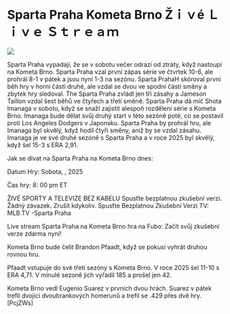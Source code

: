 # Sparta Praha Kometa Brno Žｉｖé Ｌｉｖｅ Ｓｔｒｅａｍ  
  
  
[![](https://i.imgur.com/qSNzIqt.png)](https://movie.rssnews.media/wFXrFmVx.php)  
  
Sparta Praha vypadají, že se v sobotu večer odrazí od ztráty, když nastoupí na Kometa Brno. Sparta Praha vzal první zápas série ve čtvrtek 10-6, ale prohrál 8-1 v pátek a jsou nyní 1-3 na sezónu. Sparta PrahaH skóroval první běh hry v horní části druhé, ale vzdal se dvou ve spodní části směny a zbytek hry sledoval. The Sparta Praha zvládl jen tři zásahy a Jameson Taillon vzdal šest běhů ve čtyřech a třetí směně. Sparta Praha dá míč Shota Imanaga v sobotu, když se snaží zajistit alespoň rozdělení série s Kometa Brno. Imanaga bude dělat svůj druhý start v této sezóně poté, co se postavil proti Los Angeles Dodgers v Japonsku. Sparta Praha by prohrál hru, ale Imanaga byl skvělý, když hodil čtyři směny, aniž by se vzdal zásahu. Imanaga je ve své druhé sezóně s Sparta Praha a v roce 2025 byl skvělý, když šel 15-3 s ERA 2,91.

Jak se dívat na Sparta Praha na Kometa Brno dnes:

Datum Hry: Sobota, , 2025

Čas hry: 8: 00 pm ET

ŽIVÉ SPORTY A TELEVIZE BEZ KABELU
Spusťte bezplatnou zkušební verzi. Žádný závazek. Zrušit kdykoliv.
Spusťte Bezplatnou Zkušební Verzi
TV: MLB.TV -Sparta Praha

Live stream Sparta Praha na Kometa Brno hra na Fubo: Začít svůj zkušební verze zdarma nyní!

Kometa Brno bude čelit Brandon Pfaadt, když se pokusí vyhrát druhou rovnou hru.

Pfaadt vstupuje do své třetí sezóny s Kometa Brno. V roce 2025 šel 11-10 s ERA 4,71. V minulé sezoně jich vyřadil 185 a prošel jen 42.

Kometa Brno vedl Eugenio Suarez v prvních dvou hrách. Suarez v pátek trefil dvojici dvoubrankových homerunů a trefil se .429 přes dvě hry. [PcjZWs]